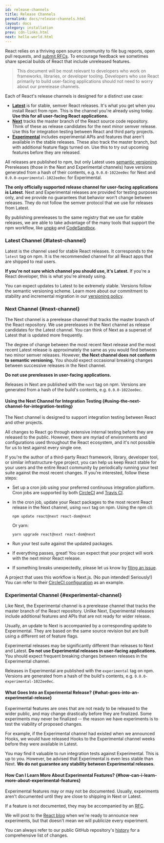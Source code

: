 ```yaml
---
id: release-channels
title: Release Channels
permalink: docs/release-channels.html
layout: docs
category: installation
prev: cdn-links.html
next: hello-world.html
---
```


React relies on a thriving open source community to file bug reports, open pull requests, and [submit RFCs](https://github.com/reactjs/rfcs). To encourage feedback we sometimes share special builds of React that include unreleased features.

> This document will be most relevant to developers who work on frameworks, libraries, or developer tooling. Developers who use React primarily to build user-facing applications should not need to worry about our prerelease channels.

Each of React's release channels is designed for a distinct use case:

- [**Latest**](#latest-channel) is for stable, semver React releases. It's what you get when you install React from npm. This is the channel you're already using today. **Use this for all user-facing React applications.**
- [**Next**](#next-channel) tracks the master branch of the React source code repository. Think of these as release candidates for the next minor semver release. Use this for integration testing between React and third party projects.
- [**Experimental**](#experimental-channel) includes experimental APIs and features that aren't available in the stable releases. These also track the master branch, but with additional feature flags turned on. Use this to try out upcoming features before they are released.

All releases are published to npm, but only Latest uses [semantic versioning](/docs/faq-versioning.html). Prereleases (those in the Next and Experimental channels) have versions generated from a hash of their contents, e.g. `0.0.0-1022ee0ec` for Next and `0.0.0-experimental-1022ee0ec` for Experimental.

**The only officially supported release channel for user-facing applications is Latest**. Next and Experimental releases are provided for testing purposes only, and we provide no guarantees that behavior won't change between releases. They do not follow the semver protocol that we use for releases from Latest.

By publishing prereleases to the same registry that we use for stable releases, we are able to take advantage of the many tools that support the npm workflow, like [unpkg](https://unpkg.com) and [CodeSandbox](https://codesandbox.io).

### Latest Channel {#latest-channel}

Latest is the channel used for stable React releases. It corresponds to the `latest` tag on npm. It is the recommended channel for all React apps that are shipped to real users.

**If you're not sure which channel you should use, it's Latest.** If you're a React developer, this is what you're already using.

You can expect updates to Latest to be extremely stable. Versions follow the semantic versioning scheme. Learn more about our commitment to stability and incremental migration in our [versioning policy](/docs/faq-versioning.html).

### Next Channel {#next-channel}

The Next channel is a prerelease channel that tracks the master branch of the React repository. We use prereleases in the Next channel as release candidates for the Latest channel. You can think of Next as a superset of Latest that is updated more frequently.

The degree of change between the most recent Next release and the most recent Latest release is approximately the same as you would find between two minor semver releases. However, **the Next channel does not conform to semantic versioning.** You should expect occasional breaking changes between successive releases in the Next channel.

**Do not use prereleases in user-facing applications.**

Releases in Next are published with the `next` tag on npm. Versions are generated from a hash of the build's contents, e.g. `0.0.0-1022ee0ec`.

#### Using the Next Channel for Integration Testing {#using-the-next-channel-for-integration-testing}

The Next channel is designed to support integration testing between React and other projects.

All changes to React go through extensive internal testing before they are released to the public. However, there are myriad of environments and configurations used throughout the React ecosystem, and it's not possible for us to test against every single one.

If you're the author of a third-party React framework, library, developer tool, or similar infrastructure-type project, you can help us keep React stable for your users and the entire React community by periodically running your test suite against the most recent changes. If you're interested, follow these steps:

- Set up a cron job using your preferred continuous integration platform. Cron jobs are supported by both [CircleCI](https://circleci.com/docs/2.0/triggers/#scheduled-builds) and [Travis CI](https://docs.travis-ci.com/user/cron-jobs/).
- In the cron job, update your React packages to the most recent React release in the Next channel, using `next` tag on npm. Using the npm cli:

  ```
  npm update react@next react-dom@next
  ```

  Or yarn:

  ```
  yarn upgrade react@next react-dom@next
  ```
- Run your test suite against the updated packages.
- If everything passes, great! You can expect that your project will work with the next minor React release.
- If something breaks unexpectedly, please let us know by [filing an issue](https://github.com/facebook/react/issues).

A project that uses this workflow is Next.js. (No pun intended! Seriously!) You can refer to their [CircleCI configuration](https://github.com/zeit/next.js/blob/c0a1c0f93966fe33edd93fb53e5fafb0dcd80a9e/.circleci/config.yml) as an example.

### Experimental Channel {#experimental-channel}

Like Next, the Experimental channel is a prerelease channel that tracks the master branch of the React repository. Unlike Next, Experimental releases include additional features and APIs that are not ready for wider release.

Usually, an update to Next is accompanied by a corresponding update to Experimental. They are based on the same source revision but are built using a different set of feature flags.

Experimental releases may be significantly different than releases to Next and Latest. **Do not use Experimental releases in user-facing applications.** You should expect frequent breaking changes between releases in the Experimental channel.

Releases in Experimental are published with the `experimental` tag on npm. Versions are generated from a hash of the build's contents, e.g. `0.0.0-experimental-1022ee0ec`.

#### What Goes Into an Experimental Release? {#what-goes-into-an-experimental-release}

Experimental features are ones that are not ready to be released to the wider public, and may change drastically before they are finalized. Some experiments may never be finalized -- the reason we have experiments is to test the viability of proposed changes.

For example, if the Experimental channel had existed when we announced Hooks, we would have released Hooks to the Experimental channel weeks before they were available in Latest.

You may find it valuable to run integration tests against Experimental. This is up to you. However, be advised that Experimental is even less stable than Next. **We do not guarantee any stability between Experimental releases.**

#### How Can I Learn More About Experimental Features? {#how-can-i-learn-more-about-experimental-features}

Experimental features may or may not be documented. Usually, experiments aren't documented until they are close to shipping in Next or Latest.

If a feature is not documented, they may be accompanied by an [RFC](https://github.com/reactjs/rfcs).

We will post to the [React blog](/blog) when we're ready to announce new experiments, but that doesn't mean we will publicize every experiment.

You can always refer to our public GitHub repository's [history](https://github.com/facebook/react/commits/master) for a comprehensive list of changes.
